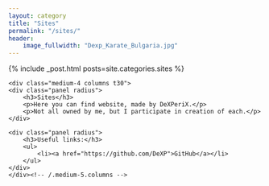 ```yaml
---
layout: category
title: "Sites"
permalink: "/sites/"
header:
    image_fullwidth: "Dexp_Karate_Bulgaria.jpg" 
---
```

<div class="row">
	<div class="medium-8 columns t30">
		{% include _post.html posts=site.categories.sites %}
	</div><!-- /.medium-7.columns -->

	<div class="medium-4 columns t30">
	<div class="panel radius">
		<h3>Sites</h3>
		<p>Here you can find website, made by DeXPeriX.</p>
		<p>Not all owned by me, but I participate in creation of each.</p>
	</div>

	<div class="panel radius">
		<h3>Useful links:</h3>
		<ul>
			<li><a href="https://github.com/DeXP">GitHub</a></li>
		</ul>
	</div>
	</div><!-- /.medium-5.columns -->
</div><!-- /.row -->
